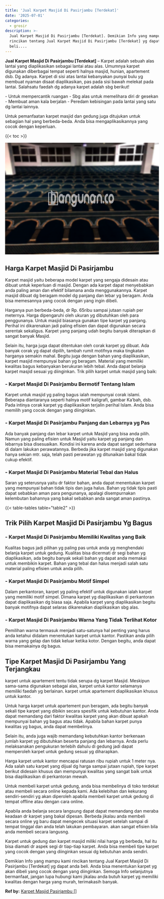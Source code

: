```yaml
---
title: 'Jual Karpet Masjid Di Pasirjambu [Terdekat]'
date: '2025-07-01'
categories:
  - grosir
description: >-
  Jual Karpet Masjid Di Pasirjambu [Terdekat]. Demikian Info yang mampu kami
  rincikan tentang Jual Karpet Masjid Di Pasirjambu [Terdekat] yg dapat anda
  beli....
---
```


**Jual Karpet Masjid Di Pasirjambu \[Terdekat\]** – Karpet adalah sebuah alas lantai yang diaplikasikan sebagai lantai atau alas. Umumnya karpet digunakan diberbagai tempat seperti halnya masjid, hunian, apartement dsb. Dg adanya. Karpet di sisi atas lantai kebanyakan punyai bulu yg membuat nyaman disaat diaplikasikan, pas pada sisi bawah melekat pada lantai. Salahsatu faedah dg adanya karpet adalah sbg berikut!

\- Untuk mempercantik ruangan - Sbg alas untuk memelihara diri dr gesekan - Membuat aman kala berjalan - Peredam kebisingan pada lantai yang satu dg lantai lainnya.

Untuk pemanfaatan karpet masjid dan gedung juga ditujukan untuk sebagian hal yang berbeda-beda. Anda bisa mengaplikasikannya yang cocok dengan keperluan.

{{< toc >}}

![Jual Karpet Masjid Di Pasirjambu [Terdekat]](/images/grosir-karpet-murah-66.png)

## Harga Karpet Masjid Di Pasirjambu

Karpet masjid yaitu beberapa model karpet yang sengaja didesain atau dibuat untuk keperluan di masjid. Dengan ada karpet dapat menyebabkan anda paling aman dan efektif bilamana anda menggunakannya. Karpet masjid dibuat dg beragam model dg panjang dan lebar yg beragam. Anda bisa memesannya yang cocok dengan yang ingin dibeli.

Harganya pun berbeda-beda, dr Rp. 65ribu sampai jutaan rupiah per meternya. Harga dipengaruhi oleh ukuran yg dibutuhkan oleh para penggunanya. Untuk masjid biasanya gunakan tipe karpet yg panjang. Perihal ini dikarenakan jadi paling efisien dan dapat digunakan secara serentak sekaligus. Karpet yang panjang udah begitu banyak diterapkan di sangat banyak Masjid.

Selain itu, harga juga dapat ditentukan oleh corak karpet yg dibuat. Ada banyak corak yg dapat dipilih, tambah rumit motifnya maka tingkatan harganya semakin mahal. Begitu juga dengan bahan yang diaplikasikan, karpet masjid mempunyai bahan yg beragam. Material yang memiliki kwalitas bagus kebanyakan berukuran lebih tebal. Anda dapat belanja karpet masjid sesuai yg diinginkan. Trik pilih karpet untuk masjid yang baik:

### \- Karpet Masjid Di Pasirjambu Bermotif Tentang Islam

Karpet untuk masjid yg paling bagus ialah mempunyai corak islami. Beberapa diantaranya seperti halnya motif kaligrafi, gambar Ka’bah, dsb. Pada intinya corak karpet yg diaplikasikan terjalin perihal Islam. Anda bisa memilih yang cocok dengan yang diinginkan.

### \- Karpet Masjid Di Pasirjambu Panjang dan Lebarnya yg Pas

Ada banyak panjang dan lebar karpet untuk Masjid yang bisa anda pilih. Namun yang paling efisien untuk Masjid yaitu karpet yg panjang dan lebarnya bisa disesuaikan. Kondisi ini karena anda dapat sangat sederhana di dalam lakukan perawatannya. Berbeda jika karpet masjid yang digunakan hanya sekian mtr. saja, telah pasti perawatan yg ditunaikan bakal tidak cukup efektif.

### \- Karpet Masjid Di Pasirjambu Material Tebal dan Halus

Saran yg seterusnya yaitu dr faktor bahan, anda dapat menentukan karpet yang mempunyai bahan tidak tipis dan juga halus. Bahan yg tidak tipis pasti dapat sebabkan aman para pengunanya, apalagi disempurnakan kelembutan bahannya yang bakal sebabkan anda sangat aman pastinya.

{{< table-tables table="table2" >}}

## Trik Pilih Karpet Masjid Di Pasirjambu Yg Bagus

### \- Karpet Masjid Di Pasirjambu Memiliki Kwalitas yang Baik

Kualitas bagus jadi pilihan yg paling pas untuk anda yg menghendaki belanja karpet untuk gedung. Kualitas bisa dicermati dr segi bahan yg diaplikasikan, ada begitu banyak sekali bahan yg dapat anda memakai untuk membikin karpet. Bahan yang tebal dan halus menjadi salah satu material paling efisien untuk anda pilih.

### \- Karpet Masjid Di Pasirjambu Motif Simpel

Dalam perkantoran, karpet yg paling efektif untuk digunakan ialah karpet yang memiliki motif simpel. Dimana karpet yg diaplikasikan di perkantoran dapat diaplikasikan dg biasa saja. Apabila karpet yang diaplikasikan begitu banyak motifnya dapat selaras dikarenakan diaplikasikan sbg alas.

### \- Karpet Masjid Di Pasirjambu Warna Yang Tidak Terlihat Kotor

Pemilihan warna termasuk menjadi satu-satunya hal penting yang harus anda ketahui didalam menentukan karpet untuk kantor. Pastikan anda pilih warna yang gelap dan tidak keluar ketika kotor. Dengan begitu, anda dapat bisa memakainya dg bagus.

## Tipe Karpet Masjid Di Pasirjambu Yang Terjangkau

karpet untuk apartement tentu tidak serupa dg karpet Masjid. Meskipun sama-sama digunakan sebagai alas, karpet untuk kantor selamanya memiliki faedah yg berlainan. karpet untuk apartement diaplikasikan khusus untuk kantor.

Untuk harga karpet untuk apartement pun beragam, ada begitu banyak sekali tipe karpet yang dibikin secara spesifik untuk kebutuhan kantor. Anda dapat memandang dari faktor kwalitas karpet yang akan dibuat apakah mempunyai bahan yg bagus atau tidak. Apabila bahan karpet punya kwalitas yg bagus, anda dapat membelinya.

Selain itu, anda juga wajib memandang kebutuhkan kantor berkenaan jumlah karpet yg dibutuhkan beserta panjang dan lebarnya. Anda perlu melaksanakan pengukuran terlebih dahulu di gedung jadi dapat memperoleh karpet untuk gedung sesuai yg diharapkan.

Harga karpet untuk kantor mencapai ratusan ribu rupiah untuk 1 meter nya. Ada salah satu karpet yang dijual dg harga sampai jutaan rupiah, tipe karpet berikut didesain khusus dan mempunyai kwalitas yang sangat baik untuk bisa diaplikasikan di perkantoran mewah.

Untuk membeli karpet untuk gedung, anda bisa membelinya di toko terdekat atau membeli secara online kepada kami. Ada kelebihan dan kekurang sendiri-sendiri yg akan diperoleh apabila membeli karpet untuk gedung di tempat offline atau dengan cara online.

Apabila anda belanja secara langsung dapat dapat memandang dan meraba keadaan dr karpet yang bakal dipesan. Berbeda jikalau anda membeli secara online yg baru dapat mengecek situasi karpet setelah sampai di tempat tinggal dan anda telah lakukan pembayaran. akan sangat efisien bila anda membeli secara langusng.

Karpet untuk gedung dan karpet masjid miliki nilai harga yg berbeda, hal itu bisa diamati dr aspek segi dr tiap-tiap karpet. Anda bisa membeli tipe karpet yang cocok dengan yang diinginkan sesuai dg kebutuhan anda sendiri.

Demikian Info yang mampu kami rincikan tentang Jual Karpet Masjid Di Pasirjambu \[Terdekat\] yg dapat anda beli. Anda bisa menentukan karpet yg akan dibeli yang cocok dengan yang diinginkan. Semoga Info selanjutnya bermanfaat, jangan lupa hubungi kami jikalau anda butuh karpet yg memiliki kwalitas dengan harga yang murah, terimakasih banyak.

**Ref by:**  [Karpet Masjid Pasirjambu []](https://id.wikipedia.org/wiki/Karpet)
